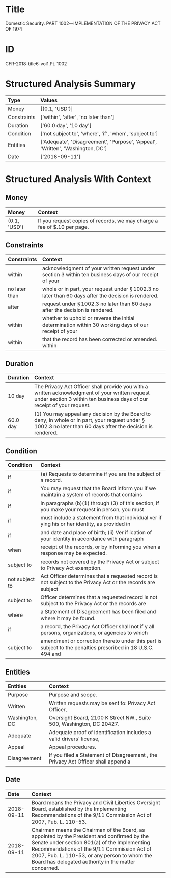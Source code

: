 # Title

 Domestic Security. PART 1002—IMPLEMENTATION OF THE PRIVACY ACT OF 1974


# ID

 CFR-2018-title6-vol1.Pt. 1002


# Structured Analysis Summary

| Type        | Values                                                                         |
|:------------|:-------------------------------------------------------------------------------|
| Money       | [(0.1, 'USD')]                                                                 |
| Constraints | ['within', 'after', 'no later than']                                           |
| Duration    | ['60.0 day', '10 day']                                                         |
| Condition   | ['not subject to', 'where', 'if', 'when', 'subject to']                        |
| Entities    | ['Adequate', 'Disagreement', 'Purpose', 'Appeal', 'Written', 'Washington, DC'] |
| Date        | ['2018-09-11']                                                                 |


# Structured Analysis With Context

 


## Money

| Money        | Context                                                                 |
|:-------------|:------------------------------------------------------------------------|
| (0.1, 'USD') | If you request copies of records, we may charge a fee of $.10 per page. |


## Constraints

| Constraints   | Context                                                                                                         |
|:--------------|:----------------------------------------------------------------------------------------------------------------|
| within        | acknowledgment of your written request under section 3 within ten business days of our receipt of your          |
| no later than | whole or in part, your request under &#167;&#8201;1002.3 no later than  60 days after the decision is rendered. |
| after         | request under &#167;&#8201;1002.3 no later than 60 days after  the decision is rendered.                        |
| within        | whether to uphold or reverse the initial determination within 30 working days of our receipt of your            |
| within        | that the record has been corrected or amended. within                                                           |


## Duration

| Duration   | Context                                                                                                                                                                  |
|:-----------|:-------------------------------------------------------------------------------------------------------------------------------------------------------------------------|
| 10 day     | The Privacy Act Officer shall provide you with a written acknowledgment of your written request under section 3 within ten business days of our receipt of your request. |
| 60.0 day   | (1) You may appeal any decision by the Board to deny, in whole or in part, your request under &#167;&#8201;1002.3 no later than 60 days after the decision is rendered.  |


## Condition

| Condition      | Context                                                                                                     |
|:---------------|:------------------------------------------------------------------------------------------------------------|
| if             | (a) Requests to determine  if  you are the subject of a record.                                             |
| if             | You may request that the Board inform you  if we maintain a system of records that contains                 |
| if             | in paragraphs (b)(1) through (3) of this section, if you make your request in person, you must              |
| if             | must include a statement from that individual ver if ying his or her identity, as provided in               |
| if             | and date and place of birth; (ii) Ver if ication of your identity in accordance with paragraph              |
| when           | receipt of the records, or by informing you when  a response may be expected.                               |
| subject to     | records not covered by the Privacy Act or subject to  Privacy Act exemption.                                |
| not subject to | Act Officer determines that a requested record is not subject to the Privacy Act or the records are subject |
| subject to     | Officer determines that a requested record is not subject to  the Privacy Act or the records are            |
| where          | a Statement of Disagreement has been filed and where  it may be found.                                      |
| if             | a record, the Privacy Act Officer shall not if y all persons, organizations, or agencies to which           |
| subject to     | amendment or correction thereto under this part is subject to the penalties prescribed in 18 U.S.C. 494 and |


## Entities

| Entities       | Context                                                                            |
|:---------------|:-----------------------------------------------------------------------------------|
| Purpose        | Purpose  and scope.                                                                |
| Written        | Written requests may be sent to: Privacy Act Officer,                              |
| Washington, DC | Oversight Board, 2100 K Street NW., Suite 500, Washington, DC  20427.              |
| Adequate       | Adequate proof of identification includes a valid drivers' license,                |
| Appeal         | Appeal  procedures.                                                                |
| Disagreement   | If you filed a Statement of  Disagreement , the Privacy Act Officer shall append a |


## Date

| Date       | Context                                                                                                                                                                                                                                                                                           |
|:-----------|:--------------------------------------------------------------------------------------------------------------------------------------------------------------------------------------------------------------------------------------------------------------------------------------------------|
| 2018-09-11 | Board means the Privacy and Civil Liberties Oversight Board, established by the Implementing Recommendations of the 9/11 Commission Act of 2007, Pub. L. 110-53.                                                                                                                                  |
| 2018-09-11 | Chairman means the Chairman of the Board, as appointed by the President and confirmed by the Senate under section 801(a) of the Implementing Recommendations of the 9/11 Commission Act of 2007, Pub. L. 110-53, or any person to whom the Board has delegated authority in the matter concerned. |


